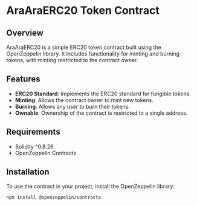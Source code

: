# AraAraERC20 Token Contract

## Overview

AraAraERC20 is a simple ERC20 token contract built using the OpenZeppelin library. It includes functionality for minting and burning tokens, with minting restricted to the contract owner.

## Features

- **ERC20 Standard**: Implements the ERC20 standard for fungible tokens.
- **Minting**: Allows the contract owner to mint new tokens.
- **Burning**: Allows any user to burn their tokens.
- **Ownable**: Ownership of the contract is restricted to a single address.

## Requirements

- Solidity ^0.8.26
- OpenZeppelin Contracts

## Installation

To use the contract in your project, install the OpenZeppelin library:

```sh
npm install @openzeppelin/contracts
